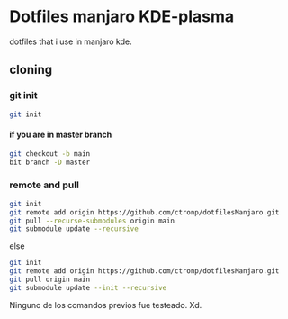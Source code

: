 # Dotfiles manjaro KDE-plasma

dotfiles that i use in manjaro kde.

## cloning

### git init

```bash
git init
```

#### if you are in master branch

```bash
git checkout -b main
bit branch -D master
```

### remote and pull

```bash
git init
git remote add origin https://github.com/ctronp/dotfilesManjaro.git
git pull --recurse-submodules origin main
git submodule update --recursive
```

else

```bash
git init
git remote add origin https://github.com/ctronp/dotfilesManjaro.git
git pull origin main
git submodule update --init --recursive
```

Ninguno de los comandos previos fue testeado. Xd.
